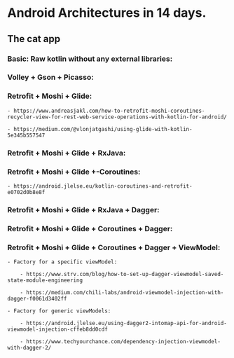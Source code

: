 # Android Architectures in 14 days.

## The cat app

### Basic: Raw kotlin without any external libraries:

### Volley + Gson + Picasso:

### Retrofit + Moshi + Glide:

    - https://www.andreasjakl.com/how-to-retrofit-moshi-coroutines-recycler-view-for-rest-web-service-operations-with-kotlin-for-android/

    - https://medium.com/@vlonjatgashi/using-glide-with-kotlin-5e345b557547

### Retrofit + Moshi + Glide + RxJava:

### Retrofit + Moshi + Glide +-Coroutines:

    - https://android.jlelse.eu/kotlin-coroutines-and-retrofit-e0702d0b8e8f

### Retrofit + Moshi + Glide + RxJava + Dagger:

### Retrofit + Moshi + Glide + Coroutines + Dagger:

### Retrofit + Moshi + Glide + Coroutines + Dagger + ViewModel:

    - Factory for a specific viewModel: 

        - https://www.strv.com/blog/how-to-set-up-dagger-viewmodel-saved-state-module-engineering

        - https://medium.com/chili-labs/android-viewmodel-injection-with-dagger-f0061d3402ff 

    - Factory for generic viewModels: 

        - https://android.jlelse.eu/using-dagger2-intomap-api-for-android-viewmodel-injection-cffeb8dd0cdf

        - https://www.techyourchance.com/dependency-injection-viewmodel-with-dagger-2/
